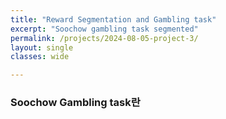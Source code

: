 ```yaml
---
title: "Reward Segmentation and Gambling task"
excerpt: "Soochow gambling task segmented"
permalink: /projects/2024-08-05-project-3/
layout: single
classes: wide

---
```


### Soochow Gambling task란